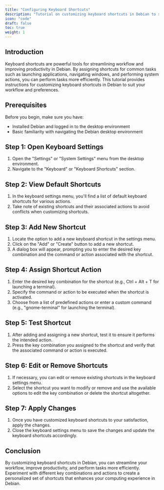 ```yaml
---
title: "Configuring Keyboard Shortcuts"
description: "Tutorial on customizing keyboard shortcuts in Debian to streamline workflow and improve productivity, including assigning shortcuts for launching applications, navigating windows, and performing system actions."
icon: "code"
draft: false
toc: true
weight: 1
---
```


## Introduction

Keyboard shortcuts are powerful tools for streamlining workflow and improving productivity in Debian. By assigning shortcuts for common tasks such as launching applications, navigating windows, and performing system actions, you can perform tasks more efficiently. This tutorial provides instructions for customizing keyboard shortcuts in Debian to suit your workflow and preferences.

## Prerequisites

Before you begin, make sure you have:

- Installed Debian and logged in to the desktop environment
- Basic familiarity with navigating the Debian desktop environment

## Step 1: Open Keyboard Settings

1. Open the "Settings" or "System Settings" menu from the desktop environment.
2. Navigate to the "Keyboard" or "Keyboard Shortcuts" section.

## Step 2: View Default Shortcuts

1. In the keyboard settings menu, you'll find a list of default keyboard shortcuts for various actions.
2. Take note of existing shortcuts and their associated actions to avoid conflicts when customizing shortcuts.

## Step 3: Add New Shortcut

1. Locate the option to add a new keyboard shortcut in the settings menu.
2. Click on the "Add" or "Create" button to add a new shortcut.
3. A dialog box will appear, prompting you to enter the desired key combination and the command or action associated with the shortcut.

## Step 4: Assign Shortcut Action

1. Enter the desired key combination for the shortcut (e.g., Ctrl + Alt + T for launching a terminal).
2. Specify the command or action to be executed when the shortcut is activated.
3. Choose from a list of predefined actions or enter a custom command (e.g., "gnome-terminal" for launching the terminal).

## Step 5: Test Shortcut

1. After adding and assigning a new shortcut, test it to ensure it performs the intended action.
2. Press the key combination you assigned to the shortcut and verify that the associated command or action is executed.

## Step 6: Edit or Remove Shortcuts

1. If necessary, you can edit or remove existing shortcuts in the keyboard settings menu.
2. Select the shortcut you want to modify or remove and use the available options to edit the key combination or delete the shortcut altogether.

## Step 7: Apply Changes

1. Once you have customized keyboard shortcuts to your satisfaction, apply the changes.
2. Close the keyboard settings menu to save the changes and update the keyboard shortcuts accordingly.

## Conclusion

By customizing keyboard shortcuts in Debian, you can streamline your workflow, improve productivity, and perform tasks more efficiently. Experiment with different key combinations and actions to create a personalized set of shortcuts that enhances your computing experience in Debian.
